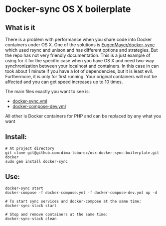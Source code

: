# Docker-sync OS X boilerplate

## What is it

There is a problem with performance when you share code into Docker containers under OS X.
One of the solutions is [EugenMayer/docker-sync](https://github.com/EugenMayer/docker-sync) which used rsync and unison and has different options and strategies. But the repo has not very friendly documentation. 
This is a just example of using for it for the specific case when you have OS X and need two-way synchronization between your localhost and containers. 
In this case in can took about 1 minute if you have a lot of dependencies, but it is least evil. 
Furthermore, it is only for first running.
Your original containers will not be affected and you can get speed increases up to 10 times.

The main files exactly you want to see is:

- [docker-sync.yml](docker-sync.yml)
- [docker-compose-dev.yml](docker-compose-dev.yml)

All other is Docker containers for PHP and can be replaced by any what you want

## Install:

    # At project directory
    git clone git@github.com:dima-loburec/osx-docker-sync-boilerplate.git docker
    sudo gem install docker-sync

## Use:

    docker-sync start
    docker-compose -f docker-compose.yml -f docker-compose-dev.yml up -d

    # To start sync services and docker-compose at the same time:
    docker-sync-stack start
    
    # Stop and remove containers at the same time:
    docker-sync-stack clean
